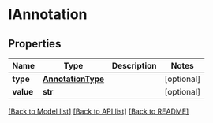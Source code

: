 # IAnnotation

## Properties
Name | Type | Description | Notes
------------ | ------------- | ------------- | -------------
**type** | [**AnnotationType**](AnnotationType.md) |  | [optional] 
**value** | **str** |  | [optional] 

[[Back to Model list]](../README.md#documentation-for-models) [[Back to API list]](../README.md#documentation-for-api-endpoints) [[Back to README]](../README.md)

